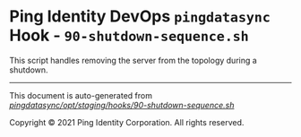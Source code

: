 
# Ping Identity DevOps `pingdatasync` Hook - `90-shutdown-sequence.sh`
 This script handles removing the server from the topology during a shutdown.

---
This document is auto-generated from _[pingdatasync/opt/staging/hooks/90-shutdown-sequence.sh](https://github.com/pingidentity/pingidentity-docker-builds/blob/master/pingdatasync/opt/staging/hooks/90-shutdown-sequence.sh)_

Copyright © 2021 Ping Identity Corporation. All rights reserved.
